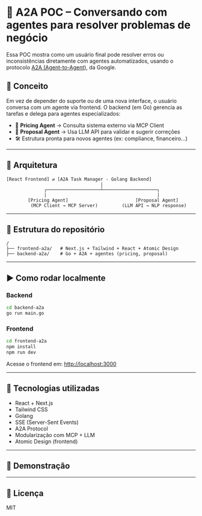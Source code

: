 # 💬 A2A POC – Conversando com agentes para resolver problemas de negócio

Essa POC mostra como um usuário final pode resolver erros ou inconsistências diretamente com agentes automatizados, usando o protocolo [A2A (Agent-to-Agent)](https://google.github.io/A2A/#/documentation), da Google.

## 🧠 Conceito

Em vez de depender do suporte ou de uma nova interface, o usuário conversa com um agente via frontend. O backend (em Go) gerencia as tarefas e delega para agentes especializados:

- 🧮 **Pricing Agent** → Consulta sistema externo via MCP Client
- 🧠 **Proposal Agent** → Usa LLM API para validar e sugerir correções
- 🛠️ Estrutura pronta para novos agentes (ex: compliance, financeiro…)

---

## 🧱 Arquitetura

```
[React Frontend] ⇄ [A2A Task Manager - Golang Backend]
                                   |
              ┌────────────────────┴────────────────────┐
              |                                         |
        [Pricing Agent]                         [Proposal Agent]
         (MCP Client → MCP Server)         (LLM API → NLP response)
```

---

## 📁 Estrutura do repositório

```
/
├── frontend-a2a/   # Next.js + Tailwind + React + Atomic Design
├── backend-a2a/    # Go + A2A + agentes (pricing, proposal)
```

---

## ▶️ Como rodar localmente

### Backend

```bash
cd backend-a2a
go run main.go
```

### Frontend

```bash
cd frontend-a2a
npm install
npm run dev
```

Acesse o frontend em: [http://localhost:3000](http://localhost:3000)

---

## 🎯 Tecnologias utilizadas

- React + Next.js
- Tailwind CSS
- Golang
- SSE (Server-Sent Events)
- A2A Protocol
- Modularização com MCP + LLM
- Atomic Design (frontend)

---

## 🎥 Demonstração



---

## 📄 Licença

MIT

